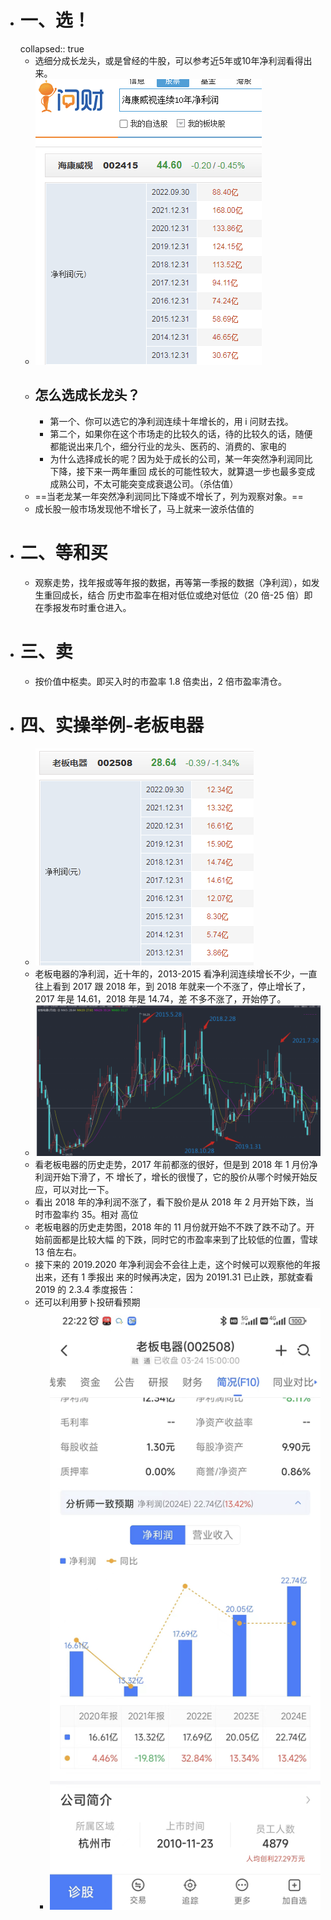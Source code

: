 - # 一、选！
  collapsed:: true
	- 选细分成长龙头，或是曾经的牛股，可以参考近5年或10年净利润看得出来。
	- ![image.png](../assets/image_1679839559819_0.png)
	- ## 怎么选成长龙头？
		- 第一个、你可以选它的净利润连续十年增长的，用 i 问财去找。
		- 第二个，如果你在这个市场走的比较久的话，待的比较久的话，随便都能说出来几个，细分行业的龙头、医药的、消费的、家电的
		- 为什么选择成长的呢？因为处于成长的公司，某一年突然净利润同比下降，接下来一两年重回
		  成长的可能性较大，就算退一步也最多变成成熟公司，不太可能突变成衰退公司。（杀估值）
	- ==当老龙某一年突然净利润同比下降或不增长了，列为观察对象。==
	- 成长股一般市场发现他不增长了，马上就来一波杀估值的
- # 二、等和买
	- 观察走势，找年报或等年报的数据，再等第一季报的数据（净利润），如发生重回成长，结合
	  历史市盈率在相对低位或绝对低位（20 倍-25 倍）即在季报发布时重仓进入。
- # 三、卖
	- 按价值中枢卖。即买入时的市盈率 1.8 倍卖出，2 倍市盈率清仓。
- # 四、实操举例-老板电器
	- ![image.png](../assets/image_1679839928571_0.png)
	- 老板电器的净利润，近十年的，2013-2015 看净利润连续增长不少，一直往上看到 2017
	  跟 2018 年，到 2018 年就来一个不涨了，停止增长了，2017 年是 14.61，2018 年是 14.74，差
	  不多不涨了，开始停了。
	- ![image.png](../assets/image_1679840060637_0.png)
	- 看老板电器的历史走势，2017 年前都涨的很好，但是到 2018 年 1 月份净利润开始下滑了，不
	  增长了，增长的很慢了，它的股价从哪个时候开始反应，可以对比一下。
	- 看出 2018 年的净利润不涨了，看下股价是从 2018 年 2 月开始下跌，当时市盈率约 35。相对
	  高位
	- 老板电器的历史走势图，2018 年的 11 月份就开始不不跌了跌不动了。开始前面都是比较大幅
	  的下跌，同时它的市盈率来到了比较低的位置，雪球 13 倍左右。
	- 接下来的 2019.2020 年净利润会不会往上走，这个时候可以观察他的年报出来，还有 1 季报出
	  来的时候再决定，因为 20191.31 已止跌，那就查看 2019 的 2.3.4 季度报告：
	- 还可以利用萝卜投研看预期
		- ![image.png](../assets/image_1679840281363_0.png)